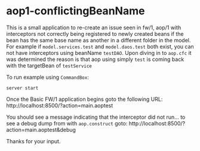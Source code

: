 # aop1-conflictingBeanName

This is a small application to re-create an issue seen in fw/1, aop/1 with interceptors not correctly being registered to newly created beans if the bean has the same base name as another in a different folder in the model. For example if `model.services.test` and `model.daos.test` both exist, you can not have interceptors using beanName `testDAO`. Upon diving in to `aop.cfc` it was determined the reason is that aop using simply `test` is coming back with the targetBean of `testService`

To run example using `CommandBox`:

	server start

Once the Basic FW/1 application begins goto the following URL: http://localhost:8500/?action=main.aoptest

You should see a message indicating that the interceptor did not run... to see a debug dump from with `aop.construct` goto: http://localhost:8500/?action=main.aoptest&debug


Thanks for your input.
